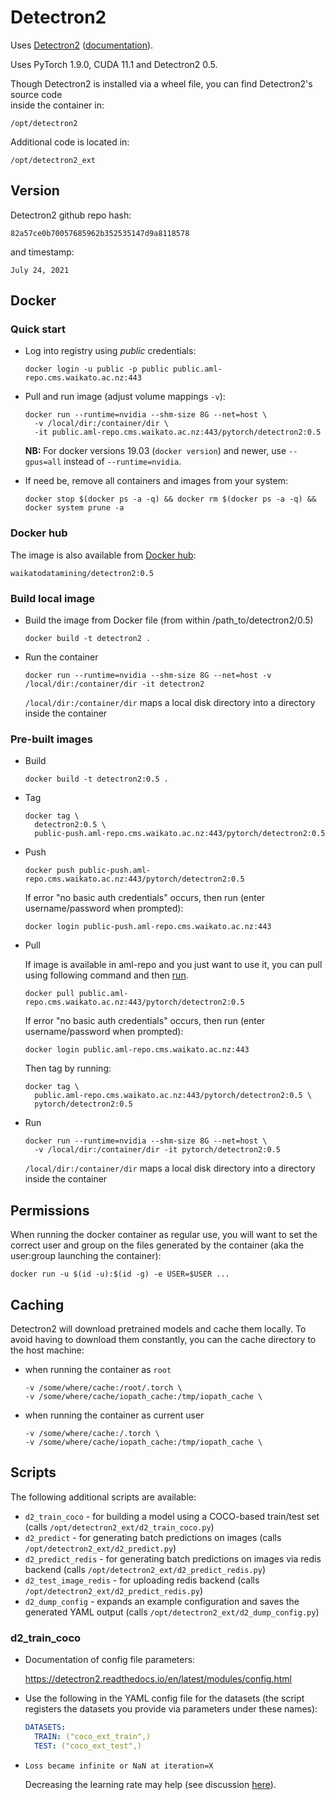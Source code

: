 # Detectron2

Uses [Detectron2](https://github.com/facebookresearch/detectron2) ([documentation](https://detectron2.readthedocs.io/en/v0.5/)). 

Uses PyTorch 1.9.0, CUDA 11.1 and Detectron2 0.5.

Though Detectron2 is installed via a wheel file, you can find Detectron2's source code \
inside the container in:

```commandline
/opt/detectron2
```

Additional code is located in:

```commandline
/opt/detectron2_ext
```

## Version

Detectron2 github repo hash:

```
82a57ce0b70057685962b352535147d9a8118578
```

and timestamp:

```
July 24, 2021
```

## Docker

### Quick start

* Log into registry using *public* credentials:

  ```commandline
  docker login -u public -p public public.aml-repo.cms.waikato.ac.nz:443 
  ```

* Pull and run image (adjust volume mappings `-v`):

  ```commandline
  docker run --runtime=nvidia --shm-size 8G --net=host \
    -v /local/dir:/container/dir \
    -it public.aml-repo.cms.waikato.ac.nz:443/pytorch/detectron2:0.5
  ```

  **NB:** For docker versions 19.03 (`docker version`) and newer, use `--gpus=all` instead of `--runtime=nvidia`.

* If need be, remove all containers and images from your system:

  ```commandline
  docker stop $(docker ps -a -q) && docker rm $(docker ps -a -q) && docker system prune -a
  ```

### Docker hub

The image is also available from [Docker hub](https://hub.docker.com/u/waikatodatamining):

```
waikatodatamining/detectron2:0.5
```

### Build local image

* Build the image from Docker file (from within /path_to/detectron2/0.5)

  ```commandline
  docker build -t detectron2 .
  ```
  
* Run the container

  ```commandline
  docker run --runtime=nvidia --shm-size 8G --net=host -v /local/dir:/container/dir -it detectron2
  ```
  `/local/dir:/container/dir` maps a local disk directory into a directory inside the container

### Pre-built images

* Build

  ```commandline
  docker build -t detectron2:0.5 .
  ```
  
* Tag

  ```commandline
  docker tag \
    detectron2:0.5 \
    public-push.aml-repo.cms.waikato.ac.nz:443/pytorch/detectron2:0.5
  ```
  
* Push

  ```commandline
  docker push public-push.aml-repo.cms.waikato.ac.nz:443/pytorch/detectron2:0.5
  ```
  If error "no basic auth credentials" occurs, then run (enter username/password when prompted):
  
  ```commandline
  docker login public-push.aml-repo.cms.waikato.ac.nz:443
  ```
  
* Pull

  If image is available in aml-repo and you just want to use it, you can pull using following command and then [run](#run).

  ```commandline
  docker pull public.aml-repo.cms.waikato.ac.nz:443/pytorch/detectron2:0.5
  ```
  If error "no basic auth credentials" occurs, then run (enter username/password when prompted):
  
  ```commandline
  docker login public.aml-repo.cms.waikato.ac.nz:443
  ```
  Then tag by running:
  
  ```commandline
  docker tag \
    public.aml-repo.cms.waikato.ac.nz:443/pytorch/detectron2:0.5 \
    pytorch/detectron2:0.5
  ```
  
* <a name="run">Run</a>

  ```commandline
  docker run --runtime=nvidia --shm-size 8G --net=host \
    -v /local/dir:/container/dir -it pytorch/detectron2:0.5
  ```
  `/local/dir:/container/dir` maps a local disk directory into a directory inside the container


## Permissions

When running the docker container as regular use, you will want to set the correct
user and group on the files generated by the container (aka the user:group launching
the container):

```commandline
docker run -u $(id -u):$(id -g) -e USER=$USER ...
```

## Caching

Detectron2 will download pretrained models and cache them locally. To avoid having
to download them constantly, you can the cache directory to the host machine:

* when running the container as `root`

  ```commandline
  -v /some/where/cache:/root/.torch \
  -v /some/where/cache/iopath_cache:/tmp/iopath_cache \
  ```

* when running the container as current user

  ```commandline
  -v /some/where/cache:/.torch \
  -v /some/where/cache/iopath_cache:/tmp/iopath_cache \
  ```


## Scripts

The following additional scripts are available:

* `d2_train_coco` - for building a model using a COCO-based train/test set (calls `/opt/detectron2_ext/d2_train_coco.py`)
* `d2_predict` - for generating batch predictions on images (calls `/opt/detectron2_ext/d2_predict.py`)
* `d2_predict_redis` - for generating batch predictions on images via redis backend (calls `/opt/detectron2_ext/d2_predict_redis.py`)
* `d2_test_image_redis` - for uploading redis backend (calls `/opt/detectron2_ext/d2_predict_redis.py`)
* `d2_dump_config` - expands an example configuration and saves the generated YAML output (calls `/opt/detectron2_ext/d2_dump_config.py`)

### d2_train_coco

* Documentation of config file parameters:

  https://detectron2.readthedocs.io/en/latest/modules/config.html
  
* Use the following in the YAML config file for the datasets (the script registers the datasets you provide via parameters under these names):

  ```yaml
  DATASETS:
    TRAIN: ("coco_ext_train",)
    TEST: ("coco_ext_test",)
  ```

* `Loss became infinite or NaN at iteration=X`
  
  Decreasing the learning rate may help (see discussion [here](https://github.com/facebookresearch/detectron2/issues/550#issuecomment-655127445)).
